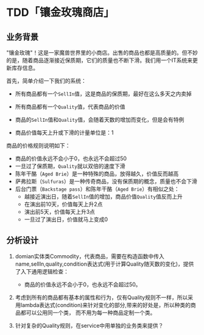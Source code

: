 # TDD「镶金玫瑰商店」

## 业务背景

"镶金玫瑰"！这是一家魔兽世界里的小商店。出售的商品也都是高质量的。但不妙的是，随着商品逐渐接近保质期，它们的质量也不断下滑。我们用一个IT系统来更新库存信息。

首先，简单介绍一下我们的系统：

- 所有商品都有一个`SellIn`值，这是商品的保质期，最好在这么多天之内卖掉
- 所有商品都有一个`Quality`值，代表商品的价值
- 商品的`SellIn`值和`Quality`值，会随着天数的增加而变化，但是会有特例


- 商品价值每天上升或下滑的计量单位是：1


商品的价格规则说明如下：

- 商品的价值永远不会小于0，也永远不会超过50
- 一旦过了保质期，`Quality`就以双倍的速度下滑
- 陈年干酪（`Aged Brie`）是一种特殊的商品，放得越久，价值反而越高
- 萨弗拉斯（`Sulfuras`）是一种传奇商品，没有保质期的概念，质量也不会下滑
- 后台门票（`Backstage pass`）和陈年干酪（`Aged Brie`）有相似之处：
	- 越接近演出日，随着`SellIn`值的增加，商品价值`Quality`值反而上升
	- 在演出前10天，价值每天上升2点
	- 演出前5天，价值每天上升3点
	- 一旦过了演出日，价值就马上变成0


## 分析设计

1. domian实体类Commodity，代表商品，需要在构造函数中传入name,sellIn,quality,condition表达式(用于计算Quality随天数的变化)，提供了入下通用逻辑检查：
   - 商品的价值永远不会小于0，也永远不会超过50。
 
2. 考虑到所有的商品都有基本的属性和行为，仅有Quality规则不一样，所以采用lambda表达式(condition)来针对变化的部分,带来的好处是，所以种类的商品都可以公用同一个类，
而不用为每一种商品定制一个类。
   
3. 针对复杂的Quality规则，在service中用单独的业务类来提供？
   

